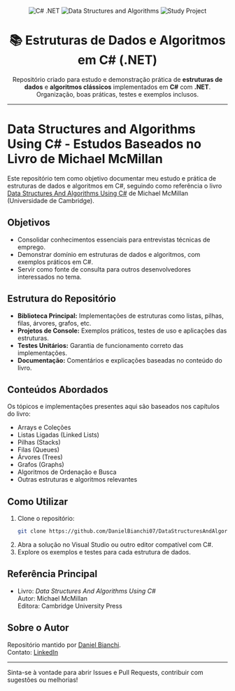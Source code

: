 <!-- Banner -->
<p align="center">
  <img src="https://img.shields.io/badge/C%23-.NET-blue?style=for-the-badge&logo=c-sharp&logoColor=white" alt="C# .NET">
  <img src="https://img.shields.io/badge/Data%20Structures-Algorithms-green?style=for-the-badge" alt="Data Structures and Algorithms">
  <img src="https://img.shields.io/badge/Study%20Project-Portfolio-orange?style=for-the-badge" alt="Study Project">
</p>

<h1 align="center">📚 Estruturas de Dados e Algoritmos em C# (.NET)</h1>

<p align="center">
  Repositório criado para estudo e demonstração prática de <strong>estruturas de dados</strong> e <strong>algoritmos clássicos</strong> implementados em <strong>C#</strong> com <strong>.NET</strong>.  
  Organização, boas práticas, testes e exemplos inclusos.
</p>

---

# Data Structures and Algorithms Using C# - Estudos Baseados no Livro de Michael McMillan

Este repositório tem como objetivo documentar meu estudo e prática de estruturas de dados e algoritmos em C#, seguindo como referência o livro [Data Structures And Algorithms Using C#](https://www.cambridge.org/core/books/data-structures-and-algorithms-using-c/95F058F1B9B0E03A5D9B5F6F2DBE8C88) de Michael McMillan (Universidade de Cambridge).

## Objetivos

- Consolidar conhecimentos essenciais para entrevistas técnicas de emprego.
- Demonstrar domínio em estruturas de dados e algoritmos, com exemplos práticos em C#.
- Servir como fonte de consulta para outros desenvolvedores interessados no tema.

## Estrutura do Repositório

- **Biblioteca Principal:** Implementações de estruturas como listas, pilhas, filas, árvores, grafos, etc.
- **Projetos de Console:** Exemplos práticos, testes de uso e aplicações das estruturas.
- **Testes Unitários:** Garantia de funcionamento correto das implementações.
- **Documentação:** Comentários e explicações baseadas no conteúdo do livro.

## Conteúdos Abordados

Os tópicos e implementações presentes aqui são baseados nos capítulos do livro:

- Arrays e Coleções
- Listas Ligadas (Linked Lists)
- Pilhas (Stacks)
- Filas (Queues)
- Árvores (Trees)
- Grafos (Graphs)
- Algoritmos de Ordenação e Busca
- Outras estruturas e algoritmos relevantes

## Como Utilizar

1. Clone o repositório:
   ```sh
   git clone https://github.com/DanielBianchi07/DataStructuresAndAlgorithms.git
   ```
2. Abra a solução no Visual Studio ou outro editor compatível com C#.
3. Explore os exemplos e testes para cada estrutura de dados.

## Referência Principal

- Livro: _Data Structures And Algorithms Using C#_  
  Autor: Michael McMillan  
  Editora: Cambridge University Press

## Sobre o Autor

Repositório mantido por [Daniel Bianchi](https://github.com/DanielBianchi07).  
Contato: [LinkedIn](https://www.linkedin.com/in/danielbianchi2407/)

---

Sinta-se à vontade para abrir Issues e Pull Requests, contribuir com sugestões ou melhorias!
